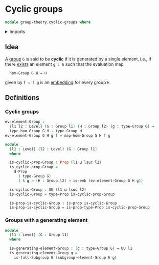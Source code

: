 # Cyclic groups

```agda
module group-theory.cyclic-groups where
```

<details><summary>Imports</summary>

```agda
open import foundation.embeddings
open import foundation.existential-quantification
open import foundation.propositions
open import foundation.universe-levels

open import group-theory.full-subgroups
open import group-theory.groups
open import group-theory.homomorphisms-groups
open import group-theory.subgroups-generated-by-elements-groups
```

</details>

## Idea

A [group](group-theory.groups.md) `G` is said to be **cyclic** if it is
generated by a single element, i.e., if there
[exists](foundation.existential-quantification.md) an element `g : G` such that
the evaluation map

```text
  hom-Group G H → H
```

given by `f ↦ f g` is an [embedding](foundation.embeddings.md) for every group
`H`.

## Definitions

### Cyclic groups

```agda
ev-element-Group :
  {l1 l2 : Level} (G : Group l1) (H : Group l2) (g : type-Group G) →
  type-hom-Group G H → type-Group H
ev-element-Group G H g f = map-hom-Group G H f g

module _
  {l1 : Level} (l2 : Level) (G : Group l1)
  where

  is-cyclic-prop-Group : Prop (l1 ⊔ lsuc l2)
  is-cyclic-prop-Group =
    ∃-Prop
      ( type-Group G)
      ( λ g → (H : Group l2) → is-emb (ev-element-Group G H g))

  is-cyclic-Group : UU (l1 ⊔ lsuc l2)
  is-cyclic-Group = type-Prop is-cyclic-prop-Group

  is-prop-is-cyclic-Group : is-prop is-cyclic-Group
  is-prop-is-cyclic-Group = is-prop-type-Prop is-cyclic-prop-Group
```

### Groups with a generating element

```agda
module _
  {l1 : Level} (G : Group l1)
  where

  is-generating-element-Group : (g : type-Group G) → UU l1
  is-generating-element-Group g =
    is-full-Subgroup G (subgroup-element-Group G g)
```
